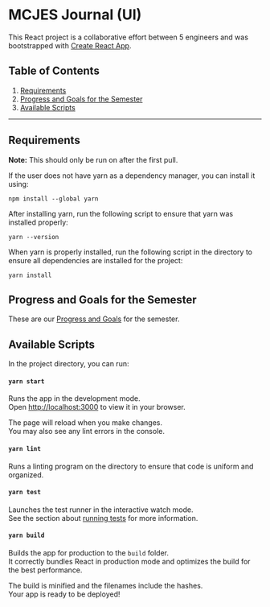 # MCJES Journal (UI)

This React project is a collaborative effort between 5 engineers and was bootstrapped with [Create React App](https://github.com/facebook/create-react-app).

## Table of Contents

1. [Requirements](#requirements)  
2. [Progress and Goals for the Semester](#progress-and-goals-for-the-semester)  
3. [Available Scripts](#available-scripts)  

---

## Requirements

**Note:** This should only be run on after the first pull.

If the user does not have yarn as a dependency manager, you can install it using:

`npm install --global yarn`

After installing yarn, run the following script to ensure that yarn was installed properly:

`yarn --version`

When yarn is properly installed, run the following script in the directory to ensure all dependencies are installed for the project:

`yarn install`

## Progress and Goals for the Semester

These are our [Progress and Goals](ProgressAndGoals.md) for the semester.

## Available Scripts

In the project directory, you can run:

#### `yarn start`

Runs the app in the development mode.  
Open [http://localhost:3000](http://localhost:3000) to view it in your browser.

The page will reload when you make changes.  
You may also see any lint errors in the console.

#### `yarn lint`

Runs a linting program on the directory to ensure that code is uniform and organized.

#### `yarn test`

Launches the test runner in the interactive watch mode.  
See the section about [running tests](https://facebook.github.io/create-react-app/docs/running-tests) for more information.

#### `yarn build`

Builds the app for production to the `build` folder.  
It correctly bundles React in production mode and optimizes the build for the best performance.

The build is minified and the filenames include the hashes.  
Your app is ready to be deployed!
